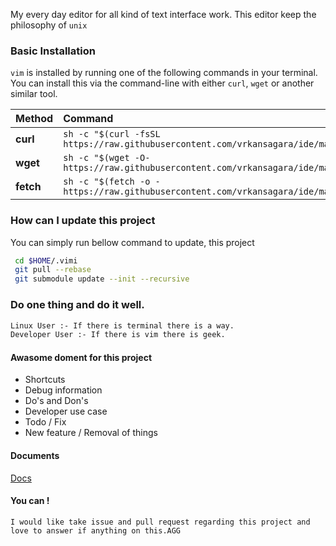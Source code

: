 My every day editor for all kind of text interface work. This editor keep the philosophy of `unix`

### Basic Installation

`vim` is installed by running one of the following commands in your terminal. You can install this via the command-line with either `curl`, `wget` or another similar tool.

| Method    | Command                                                                                           |
|:----------|:--------------------------------------------------------------------------------------------------|
| **curl**  | `sh -c "$(curl -fsSL https://raw.githubusercontent.com/vrkansagara/ide/master/install.sh)"` |
| **wget**  | `sh -c "$(wget -O- https://raw.githubusercontent.com/vrkansagara/ide/master/install.sh)"`   |
| **fetch** | `sh -c "$(fetch -o - https://raw.githubusercontent.com/vrkansagara/ide/master/install.sh)"` |



### How can I update this project

You can simply run bellow command to update, this project

~~~bash
 cd $HOME/.vimi
 git pull --rebase
 git submodule update --init --recursive
~~~

### Do one thing and do it well.
~~~bash
Linux User :- If there is terminal there is a way.
Developer User :- If there is vim there is geek.
~~~

#### Awasome doment for this project
- Shortcuts
- Debug information
- Do's and Don's
- Developer use case
- Todo / Fix
- New feature / Removal of things

#### Documents
[Docs](docs/README.md)

#### You can !
	I would like take issue and pull request regarding this project and love to answer if anything on this.AGG

